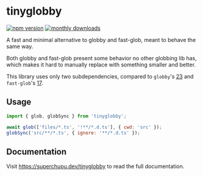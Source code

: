 # tinyglobby

[![npm version](https://img.shields.io/npm/v/tinyglobby.svg?maxAge=3600)](https://npmjs.com/package/tinyglobby)
[![monthly downloads](https://img.shields.io/npm/dm/tinyglobby.svg?maxAge=3600)](https://npmjs.com/package/tinyglobby)

A fast and minimal alternative to globby and fast-glob, meant to behave the same way.

Both globby and fast-glob present some behavior no other globbing lib has,
which makes it hard to manually replace with something smaller and better.

This library uses only two subdependencies, compared to `globby`'s [23](https://npmgraph.js.org/?q=globby@14.1.0)
and `fast-glob`'s [17](https://npmgraph.js.org/?q=fast-glob@3.3.3).

## Usage

```js
import { glob, globSync } from 'tinyglobby';

await glob(['files/*.ts', '!**/*.d.ts'], { cwd: 'src' });
globSync('src/**/*.ts', { ignore: '**/*.d.ts' });
```

## Documentation

Visit https://superchupu.dev/tinyglobby to read the full documentation.
